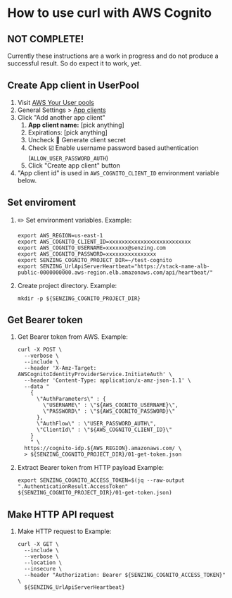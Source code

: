 # How to use curl with AWS Cognito

## NOT COMPLETE!

Currently these instructions are a work in progress and do not produce a successful result.
So do expect it to work, yet.

## Create App client in UserPool

1. Visit [AWS Your User pools](https://console.aws.amazon.com/cognito/users)
1. General Settings > [App clients](https://console.aws.amazon.com/cognito/users/?#/pool)
1. Click "Add another app client"
    1. **App client name:** [pick anything]
    1. Expirations: [pick anything]
    1. Uncheck :black_square_button: Generate client secret
    1. Check :ballot_box_with_check: Enable username password based authentication (`ALLOW_USER_PASSWORD_AUTH`)
    1. Click "Create app client" button
1. "App client id" is used in `AWS_COGNITO_CLIENT_ID` environment variable below.

## Set enviroment

1. :pencil2: Set environment variables.
   Example:

    ```console
    export AWS_REGION=us-east-1
    export AWS_COGNITO_CLIENT_ID=xxxxxxxxxxxxxxxxxxxxxxxxxx
    export AWS_COGNITO_USERNAME=xxxxxxx@senzing.com
    export AWS_COGNITO_PASSWORD=xxxxxxxxxxxxxxxx
    export SENZING_COGNITO_PROJECT_DIR=~/test-cognito
    export SENZING_UrlApiServerHeartbeat="https://stack-name-alb-public-0000000000.aws-region.elb.amazonaws.com/api/heartbeat/"
    ```

1. Create project directory.
   Example:

    ```console
    mkdir -p ${SENZING_COGNITO_PROJECT_DIR}
    ```

## Get Bearer token

1. Get Bearer token from AWS.
   Example:

    ```console
    curl -X POST \
      --verbose \
      --include \
      --header 'X-Amz-Target: AWSCognitoIdentityProviderService.InitiateAuth' \
      --header 'Content-Type: application/x-amz-json-1.1' \
      --data "
        {
          \"AuthParameters\" : {
            \"USERNAME\" : \"${AWS_COGNITO_USERNAME}\",
            \"PASSWORD\" : \"${AWS_COGNITO_PASSWORD}\"
          },
          \"AuthFlow\" : \"USER_PASSWORD_AUTH\",
          \"ClientId\" : \"${AWS_COGNITO_CLIENT_ID}\"
        }
        " \
      https://cognito-idp.${AWS_REGION}.amazonaws.com/ \
      > ${SENZING_COGNITO_PROJECT_DIR}/01-get-token.json
   ```

1. Extract Bearer token from HTTP payload
   Example:

    ```console
    export SENZING_COGNITO_ACCESS_TOKEN=$(jq --raw-output ".AuthenticationResult.AccessToken" ${SENZING_COGNITO_PROJECT_DIR}/01-get-token.json)
    ```

## Make HTTP API request

1. Make HTTP request to
   Example:

    ```console
    curl -X GET \
      --include \
      --verbose \
      --location \
      --insecure \
      --header "Authorization: Bearer ${SENZING_COGNITO_ACCESS_TOKEN}" \
      ${SENZING_UrlApiServerHeartbeat}
    ```
